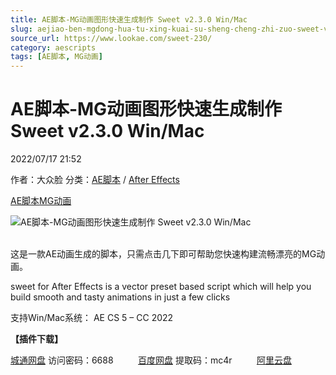 ```yaml
---
title: AE脚本-MG动画图形快速生成制作 Sweet v2.3.0 Win/Mac
slug: aejiao-ben-mgdong-hua-tu-xing-kuai-su-sheng-cheng-zhi-zuo-sweet-v2-3-0-win-mac
source_url: https://www.lookae.com/sweet-230/
category: aescripts
tags: [AE脚本, MG动画]
---
```

# AE脚本-MG动画图形快速生成制作 Sweet v2.3.0 Win/Mac

2022/07/17 21:52

作者：大众脸
分类：[AE脚本](https://www.lookae.com/after-effects/aescripts/) / [After Effects](https://www.lookae.com/after-effects/)

[AE脚本](https://www.lookae.com/tag/ae%e8%84%9a%e6%9c%ac/)[MG动画](https://www.lookae.com/tag/mg%e5%8a%a8%e7%94%bb/)

![AE脚本-MG动画图形快速生成制作 Sweet v2.3.0 Win/Mac](https://www.lookae.com/wp-content/uploads/2019/04/AE-Sweet.jpg "AE脚本-MG动画图形快速生成制作 Sweet v2.3.0 Win/Mac-LookAE.com")

[﻿﻿﻿](https://cloud.video.taobao.com//play/u/705956171/p/1/e/6/t/1/368341100420.mp4)  
这是一款AE动画生成的脚本，只需点击几下即可帮助您快速构建流畅漂亮的MG动画。

sweet for After Effects is a vector preset based script which will help you build smooth and tasty animations in just a few clicks

支持Win/Mac系统： AE CS 5 – CC 2022

**【插件下载】**

[城通网盘](https://url70.ctfile.com/f/2827370-616712556-bb5bc8?p=4431) 访问密码：6688          [百度网盘](https://pan.baidu.com/s/1BRWIC6AJOidrxekivxRuJA?pwd=mc4r) 提取码：mc4r          [阿里云盘](https://www.aliyundrive.com/s/JBGV6uf4gC8)
